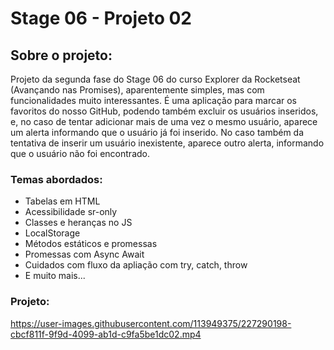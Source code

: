 # Stage 06 - Projeto 02
## Sobre o projeto:
Projeto da segunda fase do Stage 06 do curso Explorer da Rocketseat (Avançando nas Promises), aparentemente simples, mas com funcionalidades muito interessantes. 
É uma aplicação para marcar os favoritos do nosso GitHub, podendo também excluir os usuários inseridos, e, no caso de tentar adicionar mais de uma vez o mesmo usuário, aparece um alerta informando que o usuário já foi inserido. No caso também da tentativa de inserir um usuário inexistente, aparece outro alerta, informando que o usuário não foi encontrado.
### Temas abordados: 
- Tabelas em HTML
- Acessibilidade sr-only
- Classes e heranças no JS
- LocalStorage
- Métodos estáticos e promessas
- Promessas com Async Await
- Cuidados com fluxo da apliação com try, catch, throw
- E muito mais...
### Projeto:
https://user-images.githubusercontent.com/113949375/227290198-cbcf811f-9f9d-4099-ab1d-c9fa5be1dc02.mp4
